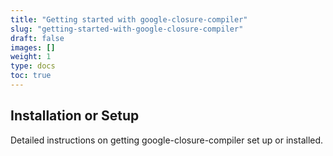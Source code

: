 ```yaml
---
title: "Getting started with google-closure-compiler"
slug: "getting-started-with-google-closure-compiler"
draft: false
images: []
weight: 1
type: docs
toc: true
---
```


## Installation or Setup
Detailed instructions on getting google-closure-compiler set up or installed.

